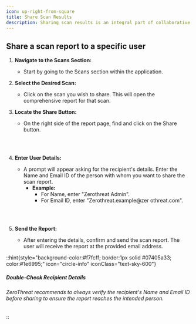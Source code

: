 ```yaml
---
icon: up-right-from-square
title: Share Scan Results
description: Sharing scan results is an integral part of collaborative vulnerability management. It allows you to keep your team informed, involve stakeholders, and streamline remediation efforts. With ZeroThreat, you can securely share detailed scan reports with specific users, ensuring that critical insights reach the right people at the right time.
---
```

## Share a scan report to a specific user

1. **Navigate to the Scans Section:**
   * Start by going to the Scans section within the application.
2. **Select the Desired Scan:**
   * Click on the scan you wish to share. This will open the comprehensive report for that scan.
3.  **Locate the Share Button:**

    * On the right side of the report page, find and click on the Share button.
  <img src="/image (75).png" alt="" style="display:block; margin:30px auto;">
  
4. **Enter User Details:**
   * A prompt will appear asking for the recipient's details. Enter the Name and Email ID of the person with whom you want to share the scan report.
     *   **Example:**
         * For Name, enter "Zerothreat Admin".
         * For Email ID, enter "Zerothreat.example@zer  othreat.com".
         <img src="/image (76).png" alt="" style="display:block; margin:30px auto;">

5. **Send the Report:**
   * After entering the details, confirm and send the scan report. The user will receive the report at the provided email address.

::hint{style="background-color:#f7fcff; border:1px solid #07405a33; color:#1e6995;" icon="circle-info" iconClass="text-sky-600"}
##### Double-Check Recipient Details

###### ZeroThreat recommends to always verify the recipient's Name and Email ID before sharing to ensure the report reaches the intended person.
::



